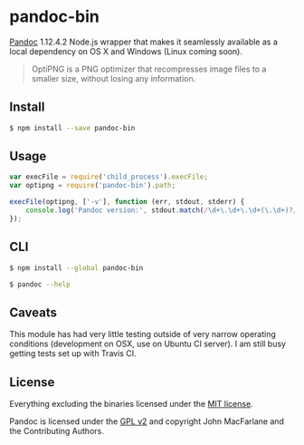# pandoc-bin

[Pandoc](https://github.com/jgm/pandoc) 1.12.4.2 Node.js wrapper that makes it seamlessly available as a local dependency on OS X and Windows (Linux coming soon).

> OptiPNG is a PNG optimizer that recompresses image files to a smaller size, without losing any information.


## Install

```bash
$ npm install --save pandoc-bin
```


## Usage

```js
var execFile = require('child_process').execFile;
var optipng = require('pandoc-bin').path;

execFile(optipng, ['-v'], function (err, stdout, stderr) {
    console.log('Pandoc version:', stdout.match(/\d+\.\d+\.\d+(\.\d+)?/)[0]);
});
```


## CLI

```bash
$ npm install --global pandoc-bin
```

```bash
$ pandoc --help
```

## Caveats

This module has had very little testing outside of very narrow operating conditions (development on OSX, use on Ubuntu CI server).
I am still busy getting tests set up with Travis CI. 


## License

Everything excluding the binaries licensed under the [MIT license](http://opensource.org/licenses/MIT).

Pandoc is licensed under the [GPL v2](http://www.gnu.org/licenses/gpl-2.0.html) and copyright John MacFarlane and the Contributing Authors.
